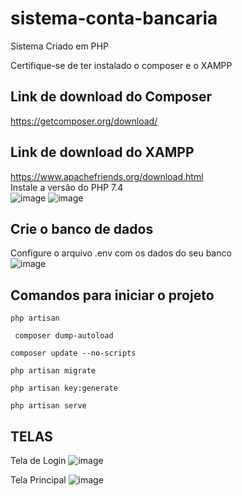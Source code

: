 # sistema-conta-bancaria
 Sistema Criado em PHP

Certifique-se de ter instalado o composer e o XAMPP 
## Link de download do Composer
https://getcomposer.org/download/

## Link de download do XAMPP
https://www.apachefriends.org/download.html<br/>
Instale a versão do PHP 7.4 <br/>
![image](https://user-images.githubusercontent.com/51513403/148945018-03dac0c3-b731-417b-9a98-86ce7f934372.png)
![image](https://user-images.githubusercontent.com/51513403/148945351-f13f3b9c-6789-4c08-b4c9-2fe7202c67f0.png)

## Crie o banco de dados 
Configure o arquivo .env com os dados do seu banco<br/>
![image](https://user-images.githubusercontent.com/51513403/148947034-55dd2d10-73b8-4637-b631-311de43dc595.png)

## Comandos para iniciar o projeto

    php artisan 

     composer dump-autoload

    composer update --no-scripts
    
    php artisan migrate
    
    php artisan key:generate
    
    php artisan serve


## TELAS
Tela de Login
![image](https://user-images.githubusercontent.com/51513403/148947366-d3256b5e-f6c3-4107-a74e-9c349520424a.png)

Tela Principal
![image](https://user-images.githubusercontent.com/51513403/148969601-c2e8dffe-4ce4-4419-a4b7-621641c63da4.png)



